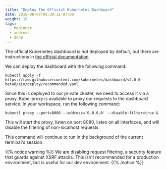 ```yaml
---
title: "Deploy the Official Kubernetes Dashboard"
date: 2018-08-07T08:30:11-07:00
weight: 10
tags:
  - beginner
  - andreas
  - done
---
```


The official Kubernetes dashboard is not deployed by default, but there are
instructions in [the official documentation](https://kubernetes.io/docs/tasks/access-application-cluster/web-ui-dashboard/)

We can deploy the dashboard with the following command:
```
kubectl apply -f https://raw.githubusercontent.com/kubernetes/dashboard/v2.0.0-beta8/aio/deploy/recommended.yaml
```

Since this is deployed to our private cluster, we need to access it via a proxy.
Kube-proxy is available to proxy our requests to the dashboard service.  In your
workspace, run the following command:
```
kubectl proxy --port=8080 --address='0.0.0.0' --disable-filter=true &
```

This will start the proxy, listen on port 8080, listen on all interfaces, and
will disable the filtering of non-localhost requests.

This command will continue to run in the background of the current terminal's session.

{{% notice warning %}}
We are disabling request filtering, a security feature that guards against XSRF attacks.
This isn't recommended for a production environment, but is useful for our dev environment.
{{% /notice %}}

